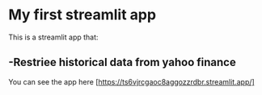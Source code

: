 # My first streamlit app

This is a streamlit app that:

-Restriee historical data from yahoo finance
-

You can see the app here [https://ts6vjrcgaoc8aggozzrdbr.streamlit.app/]